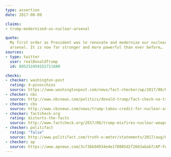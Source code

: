 ```yaml
---
type: assertion
date: 2017-08-09

claims:
- trump-modernized-us-nuclear-arsenal

quote:
  My first order as President was to renovate and modernize our nuclear
  arsenal. It is now far stronger and more powerful than ever before…
sources:
- type: twitter
  user: realDonaldTrump
  id: 895252459152711680

checks:
- checker: washington-post
  rating: 4-pinocchios
  source: https://www.washingtonpost.com/news/fact-checker/wp/2017/08/09/trumps-claim-that-u-s-nuclear-arsenal-is-now-far-stronger-and-more-powerful/
- checker: nbc
  source: http://www.nbcnews.com/politics/donald-trump/fact-check-no-trump-did-not-modernize-u-s-nukes-n791286
- checker: cbs
  source: http://www.cbsnews.com/news/trump-takes-credit-for-nuclear-arsenal-that-was-largely-modernized-by-obama-administration/
- checker: factcheck-org
  rating: distorts-the-facts
  source: http://www.factcheck.org/2017/08/trump-misfires-nuclear-weapons-boast/
- checker: politifact
  rating: "false"
  source: http://www.politifact.com/truth-o-meter/statements/2017/aug/09/donald-trump/under-donald-trump-us-nuclear-arsenal-far-stronger/
- checker: ap
  source: https://www.apnews.com/3cf3bb9d934e4e178085d2f2663abab7/AP-FACT-CHECK:-Trump's-unjustified-boast-about-US-nuke-power
---
```


